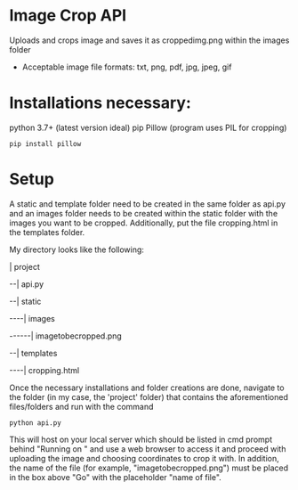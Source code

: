 # Image Crop API
Uploads and crops image and saves it as croppedimg.png within the images folder
- Acceptable image file formats: txt, png, pdf, jpg, jpeg, gif

# Installations necessary:
python 3.7+ (latest version ideal)
pip
Pillow (program uses PIL for cropping)

`pip install pillow`

# Setup
A static and template folder need to be created in the same folder as api.py and an images folder needs to be created within the static folder with the images you want to be cropped. Additionally, put the file cropping.html in the templates folder.

My directory looks like the following:

| project

--| api.py

--| static

----| images

------| imagetobecropped.png

--| templates

----| cropping.html


Once the necessary installations and folder creations are done, navigate to the folder (in my case, the 'project' folder) that contains the aforementioned files/folders and run with the command

`python api.py`

This will host on your local server which should be listed in cmd prompt behind "Running on " and use a web browser to access it and proceed with uploading the image and choosing coordinates to crop it with. In addition, the name of the file (for example, "imagetobecropped.png") must be placed in the box above "Go" with the placeholder "name of file".
